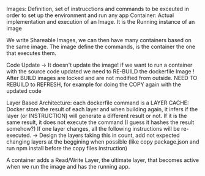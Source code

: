 Images: Definition, set of instrucctions and commands to be exceuted in order to set up the environment and run any app
Container: Actual implementation and execution of an Image. It is the Running instance of an image

We write Shareable Images, we can then have many containers based on the same image.
The image define the commands, is the container the one that executes them.

Code Update -> It doesn't update the image! if we want to run a container with the source code updated we need to RE-BUILD the dockerfile Image !
After BUILD images are locked and are not modified from outside. NEED TO REBUILD to REFRESH, for example for doing the COPY again with the updated code 

Layer Based Architecture: each dockerfile command is a LAYER
CACHE:
Docker store the result of each layer and when building again, it infers if the layer (or INSTRUCTION) will generate a different result or not. If it is the same result, it does not execute the command (I guess it hashes the result somehow?)
If one layer changes, all the following instructions will be re-executed.
-> Design the layers taking this in count, add not expected changing layers at the beggining when possible (like copy package.json and run npm install before the copy files instruction)

A container adds a Read/Write Layer, the ultimate layer, that becomes active when we run the image and has the running app.
